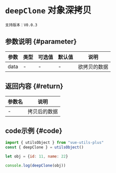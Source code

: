 # `deepClone` 对象深拷贝

`支持版本：V0.0.3`


## 参数说明 {#parameter}

| 参数   | 类型  | 可选值 | 默认值 | 说明     |
|------|-----|-----|-----|--------|
| data | -   | -   | -   | 欲拷贝的数据 |


## 返回内容 {#return}

| 参数名 | 说明     |
|-----|--------|
| -   | 拷贝后的数据 |


## code示例 {#code}

```javascript
import { utilsObject } from "vue-utils-plus"
const { deepClone } = utilsObject()

let obj = {id: 11, name: 22}

console.log(deepClone(obj))
```
